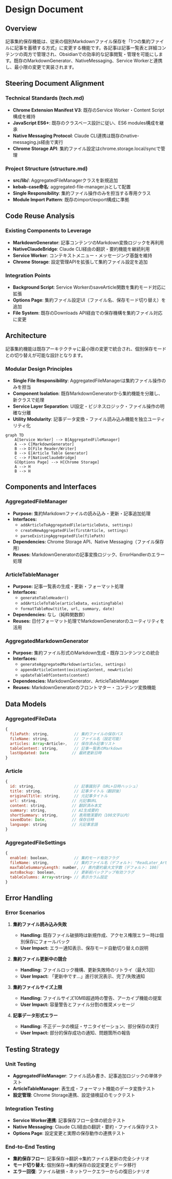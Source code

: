 # Design Document

## Overview

記事集約保存機能は、従来の個別Markdownファイル保存を「1つの集約ファイルに記事を蓄積する方式」に変更する機能です。各記事は記事一覧表と詳細コンテンツの両方で管理され、Obsidianでの効率的な記事閲覧・管理を可能にします。既存のMarkdownGenerator、NativeMessaging、Service Workerと連携し、最小限の変更で実装されます。

## Steering Document Alignment

### Technical Standards (tech.md)
- **Chrome Extension Manifest V3**: 既存のService Worker・Content Script構成を維持
- **JavaScript ES6+**: 既存のクラスベース設計に従い、ES6 modules構成を継承
- **Native Messaging Protocol**: Claude CLI連携は既存のnative-messaging.js経由で実行
- **Chrome Storage API**: 集約ファイル設定はchrome.storage.local/syncで管理

### Project Structure (structure.md)
- **src/lib/**: AggregatedFileManagerクラスを新規追加
- **kebab-case命名**: aggregated-file-manager.jsとして配置
- **Single Responsibility**: 集約ファイル操作のみを担当する専用クラス
- **Module Import Pattern**: 既存のimport/export構成に準拠

## Code Reuse Analysis

### Existing Components to Leverage
- **MarkdownGenerator**: 記事コンテンツのMarkdown変換ロジックを再利用
- **NativeClaudeBridge**: Claude CLI経由の翻訳・要約機能を継続利用
- **Service Worker**: コンテキストメニュー・メッセージング基盤を維持
- **Chrome Storage**: 設定管理APIを拡張して集約ファイル設定を追加

### Integration Points
- **Background Script**: Service WorkerのsaveArticle関数を集約モード対応に拡張
- **Options Page**: 集約ファイル設定UI（ファイル名、保存モード切り替え）を追加
- **File System**: 既存のDownloads API経由での保存機構を集約ファイル対応に変更

## Architecture

記事集約機能は既存アーキテクチャに最小限の変更で統合され、個別保存モードとの切り替えが可能な設計となります。

### Modular Design Principles
- **Single File Responsibility**: AggregatedFileManagerは集約ファイル操作のみを担当
- **Component Isolation**: 既存MarkdownGeneratorから集約機能を分離し、新クラスで処理
- **Service Layer Separation**: UI設定・ビジネスロジック・ファイル操作の明確な分離
- **Utility Modularity**: 記事データ変換・ファイル読み込み機能を独立ユーティリティ化

```mermaid
graph TD
    A[Service Worker] --> B[AggregatedFileManager]
    A --> C[MarkdownGenerator]
    B --> D[File Reader/Writer]
    B --> E[Article Table Generator]
    C --> F[NativeClaudeBridge]
    G[Options Page] --> H[Chrome Storage]
    A --> H
    B --> H
```

## Components and Interfaces

### AggregatedFileManager
- **Purpose:** 集約Markdownファイルの読み込み・更新・記事追加処理
- **Interfaces:** 
  - `addArticleToAggregatedFile(articleData, settings)`
  - `createNewAggregatedFile(firstArticle, settings)`
  - `parseExistingAggregatedFile(filePath)`
- **Dependencies:** Chrome Storage API、Native Messaging（ファイル保存用）
- **Reuses:** MarkdownGeneratorの記事変換ロジック、ErrorHandlerのエラー処理

### ArticleTableManager
- **Purpose:** 記事一覧表の生成・更新・フォーマット処理
- **Interfaces:**
  - `generateTableHeader()`
  - `addArticleToTable(articleData, existingTable)`
  - `formatTableRow(title, url, summary, date)`
- **Dependencies:** なし（純粋関数群）
- **Reuses:** 日付フォーマット処理でMarkdownGeneratorのユーティリティを活用

### AggregatedMarkdownGenerator
- **Purpose:** 集約ファイル形式のMarkdown生成・既存コンテンツとの統合
- **Interfaces:**
  - `generateAggregatedMarkdown(articles, settings)`
  - `appendArticleContent(existingContent, newArticle)`
  - `updateTableOfContents(content)`
- **Dependencies:** MarkdownGenerator、ArticleTableManager
- **Reuses:** MarkdownGeneratorのフロントマター・コンテンツ変換機能

## Data Models

### AggregatedFileData
```javascript
{
  filePath: string,           // 集約ファイルの保存パス
  fileName: string,           // ファイル名（設定可能）
  articles: Array<Article>,   // 保存済み記事リスト
  tableContent: string,       // 記事一覧表のMarkdown
  lastUpdated: Date          // 最終更新日時
}
```

### Article
```javascript
{
  id: string,                 // 記事識別子（URL+日時ハッシュ）
  title: string,              // 記事タイトル（翻訳後）
  originalTitle: string,      // 元記事タイトル
  url: string,               // 元記事URL
  content: string,           // 翻訳済み本文
  summary: string,           // AI生成要約
  shortSummary: string,      // 表用簡潔要約（100文字以内）
  savedDate: Date,           // 保存日時
  language: string           // 元記事言語
}
```

### AggregatedFileSettings
```javascript
{
  enabled: boolean,           // 集約モード有効フラグ
  fileName: string,           // 集約ファイル名（デフォルト: "ReadLater_Articles.md"）
  maxTableSummaryLength: number, // 表内要約最大文字数（デフォルト: 100）
  autoBackup: boolean,        // 更新前バックアップ有効フラグ
  tableColumns: Array<string> // 表示カラム設定
}
```

## Error Handling

### Error Scenarios
1. **集約ファイル読み込み失敗**
   - **Handling:** 既存ファイル破損時は新規作成、アクセス権限エラー時は個別保存にフォールバック
   - **User Impact:** エラー通知表示、保存モード自動切り替えの説明

2. **集約ファイル更新中の競合**
   - **Handling:** ファイルロック機構、更新失敗時のリトライ（最大3回）
   - **User Impact:** 「更新中です...」進行状況表示、完了/失敗通知

3. **集約ファイルサイズ上限**
   - **Handling:** ファイルサイズ10MB超過時の警告、アーカイブ機能の提案
   - **User Impact:** 容量警告とファイル分割の推奨メッセージ

4. **記事データ形式エラー**
   - **Handling:** 不正データの検証・サニタイゼーション、部分保存の実行
   - **User Impact:** 部分的保存成功の通知、問題箇所の報告

## Testing Strategy

### Unit Testing
- **AggregatedFileManager**: ファイル読み書き、記事追加ロジックの単体テスト
- **ArticleTableManager**: 表生成・フォーマット機能のデータ変換テスト
- **設定管理**: Chrome Storage連携、設定値検証のモックテスト

### Integration Testing
- **Service Worker連携**: 記事保存フロー全体の統合テスト
- **Native Messaging**: Claude CLI経由の翻訳・要約・ファイル保存テスト
- **Options Page**: 設定変更と実際の保存動作の連携テスト

### End-to-End Testing
- **集約保存フロー**: 記事保存→翻訳→集約ファイル更新の完全シナリオ
- **モード切り替え**: 個別保存→集約保存の設定変更とデータ移行
- **エラー回復**: ファイル破損・ネットワークエラーからの復旧シナリオ